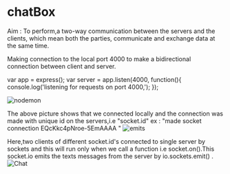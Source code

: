 # chatBox
Aim : To perform,a two-way communication between the servers and the clients, which mean both the parties, communicate and exchange data at the same time.

Making connection to the local port 4000 to make a bidirectional connection between client and server. 

var app = express();
var server = app.listen(4000, function(){
    console.log('listening for requests on port 4000,');
});

![nodemon](https://user-images.githubusercontent.com/67537391/120589118-fd8be480-c455-11eb-9a81-22bf4f666b06.PNG)

The above picture shows that we connected locally and the connection was made with unique id on the servers,i.e "socket.id" ex : "made socket connection EQcKkc4pNroe-5EmAAAA "
![emits](https://user-images.githubusercontent.com/67537391/120593489-37acb480-c45d-11eb-941d-c24b207caf1e.PNG)

Here,two clients of different socket.id's connected to single server by sockets and this will run only when we call a function i.e socket.on().This socket.io emits the texts messages from the server by io.sockets.emit() .
![Chat](https://user-images.githubusercontent.com/67537391/120588616-1d6ed880-c455-11eb-9885-d19604d897b7.PNG)


